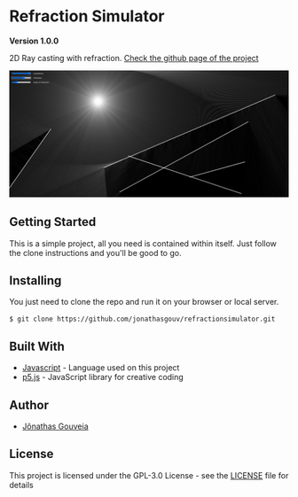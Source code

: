 # Refraction Simulator
**Version 1.0.0**

2D Ray casting with refraction. [Check the github page of the project](https://jonathasgouv.github.io/refractionsimulator/)

![Alt text](readmeimage.png?raw=true "2D Raycasting")

## Getting Started
This is a simple project, all you need is contained within itself. Just follow the clone instructions and you'll be good to go.

## Installing
You just need to clone the repo and run it on your browser or local server.
```
$ git clone https://github.com/jonathasgouv/refractionsimulator.git
```

## Built With
* [Javascript](https://www.javascript.com/) - Language used on this project
* [p5.js](https://p5js.org/) - JavaScript library for creative coding

## Author
* [Jônathas Gouveia](https://github.com/jonathasgouv/)

## License
This project is licensed under the  GPL-3.0 License - see the [LICENSE](https://github.com/jonathasgouv/refractionsimulator/blob/master/LICENSE) file for details
